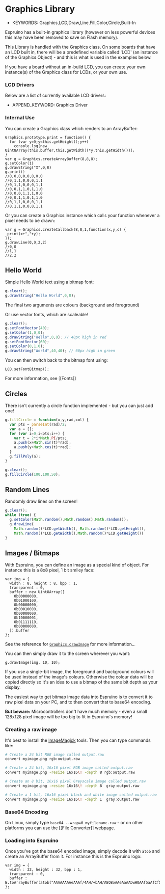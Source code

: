 <!--- Copyright (c) 2013 Gordon Williams, Pur3 Ltd. See the file LICENSE for copying permission. -->
Graphics Library
================

* KEYWORDS: Graphics,LCD,Draw,Line,Fill,Color,Circle,Built-In

Espruino has a built-in graphics library (however on less powerful devices this may have been removed to save on Flash memory).

This Library is handled with the Graphics class. On some boards that have an LCD built in, there will be a predefined variable called 'LCD' (an instance of the Graphics Object) - and this is what is used in the examples below.

If you have a board without an in-build LCD, you can create your own instance(s) of the Graphics class for LCDs, or your own use.

### LCD Drivers

Below are a list of currently available LCD drivers:

* APPEND_KEYWORD: Graphics Driver

### Internal Use

You can create a Graphics class which renders to an ArrayBuffer:

```
Graphics.prototype.print = function() { 
  for (var y=0;y<this.getHeight();y++)
    console.log(new Uint8Array(this.buffer,this.getWidth()*y,this.getWidth()));
}
var g = Graphics.createArrayBuffer(8,8,8);
g.setColor(1)
g.drawString("X",0,0) 
g.print()
//0,0,0,0,0,0,0,0
//0,1,1,0,0,0,1,1
//0,1,1,0,0,0,1,1
//0,0,1,1,0,1,1,0
//0,0,0,1,1,1,0,0
//0,0,1,1,0,1,1,0
//0,1,1,0,0,0,1,1
//0,1,1,0,0,0,1,1
```

Or you can create a Graphics instance which calls your function whenever a pixel needs to be drawn:

```
var g = Graphics.createCallback(8,8,1,function(x,y,c) {
 print(x+","+y);
});
g.drawLine(0,0,2,2)
//0,0
//1,1
//2,2
```

Hello World
-----------

Simple Hello World text using a bitmap font:

```JavaScript
g.clear();
g.drawString("Hello World",0,0);
```

The final two arguments are colours (background and foreground)

Or use vector fonts, which are scaleable!

```JavaScript
g.clear();
g.setFontVector(40);
g.setColor(1,0,0);
g.drawString("Hello",0,0); // 40px high in red
g.setFontVector(60);
g.setColor(0,1,0);
g.drawString("World",40,40); // 60px high in green
```
 
You can then switch back to the bitmap font using:

```
LCD.setFontBitmap();
```

For more information, see [[Fonts]]

Circles
-------

There isn't currently a circle function implemented - but you can just add one!

```JavaScript
g.fillCircle = function(x,y,rad,col) {
  var pts = parseInt(rad)/2;
  var a = [];
  for (var i=0;i<pts;i++) {
    var t = 2*i*Math.PI/pts;
    a.push(x+Math.sin(t)*rad);
    a.push(y+Math.cos(t)*rad);
  }
  g.fillPoly(a);
}

g.clear();
g.fillCircle(100,100,50);
```

 
Random Lines
------------

Randomly draw lines on the screen!

```JavaScript
g.clear();
while (true) {
  g.setColor(Math.random(),Math.random(),Math.random());
  g.drawLine(
    Math.random()*LCD.getWidth(), Math.random()*LCD.getHeight(),
    Math.random()*LCD.getWidth(),Math.random()*LCD.getHeight()) 
}
```


Images / Bitmaps
----------------

With Espruino, you can define an image as a special kind of object. For instance this is a 8x8 pixel, 1 bit smiley face:

```
var img = {
  width : 8, height : 8, bpp : 1,
  transparent : 0,
  buffer : new Uint8Array([
    0b00000000,
    0b01000100,
    0b00000000,
    0b00010000,
    0b00000000,
    0b10000001,
    0b01111110,
    0b00000000,
  ]).buffer
};
```

See the reference for [`Graphics.drawImage`](/Reference#l_Graphics_drawImage) for more information...

You can then simply draw it to the screen wherever you want:

```
g.drawImage(img, 10, 10);
```

If you use a single-bit image, the foreground and background colours will be used instead of the image's colours. Otherwise the colour data will be copied directly so it's an idea to use a bitmap of the same bit depth as your display.

The easiest way to get bitmap image data into Espruino is to convert it to raw pixel data on your PC, and to then convert that to base64 encoding.

**But beware:** Microcontrollers don't have much memory - even a small 128x128 pixel image will be too big to fit in Espruino's memory!

### Creating a raw image

It's best to install the [ImageMagick](http://www.imagemagick.org/) tools. Then you can type commands like:

```Bash
# Create a 24 bit RGB image called output.raw
convert myimage.png rgb:output.raw

# Create a 24 bit, 16x16 pixel RGB image called output.raw
convert myimage.png -resize 16x16\! -depth 8 rgb:output.raw

# Create an 8 bit, 16x16 pixel Greyscale image called output.raw
convert myimage.png -resize 16x16\! -depth 8  gray:output.raw

# Create a 1 bit, 16x16 pixel black and white image called output.raw
convert myimage.png -resize 16x16\! -depth 1  gray:output.raw
```

### Base64 Encoding

On Linux, simply type `base64 --wrap=0 myfilename.raw` - or on other platforms you can use the [[File Converter]] webpage. 

### Loading into Espruino

Once you've got the base64 encoded image, simply decode it with `atob` and create an ArrayBuffer from it. For instance this is the Espruino logo:

```
var img = {
  width : 32, height : 32, bpp : 1,
  transparent : 0,
  buffer : E.toArrayBuffer(atob("AAAAAAAAeAAAf/4AH/+bAH/ABQBoAAeAaAADwHQAAf5aAfCfS/8/sUXP//1G//AdQ/wAHUAAAB1AAAAdQAAAHWAAABNgAAAeYAAAEOAAABDgAAAQ8AAAGPgAABz4AAAcfAAAnD4AP/A+B//AHz//wA///4AAP+AAABgAAAAAAAA="))
};
```


